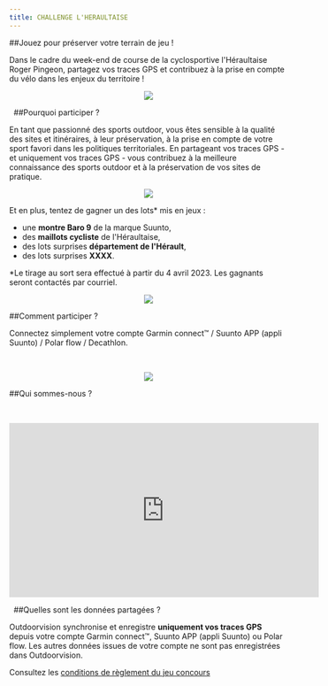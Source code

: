 ```yaml
---
title: CHALLENGE L'HERAULTAISE 
---
```


##Jouez pour préserver votre terrain de jeu !

Dans le cadre du week-end de course de la cyclosportive l'Héraultaise Roger Pingeon, partagez vos traces GPS et contribuez à la prise en compte du vélo dans les enjeux du territoire !

<participate></participate>

<p align="center">
  <img src="/medias/challenge/Photo4_Challenge.pngg">
</p>


&nbsp;
##Pourquoi participer ?

En tant que passionné des sports outdoor, vous êtes sensible à la qualité des sites et itinéraires, à leur préservation, à la prise en compte de votre sport favori dans les politiques territoriales. En partageant vos traces GPS - et uniquement vos traces GPS - vous contribuez à la meilleure connaissance des sports outdoor et à la préservation de vos sites de pratique.  

<p align="center">
  <img src="/medias/challenge/Photo2_Participe_contribue.png">
</p>

Et en plus, tentez de gagner un des lots* mis en jeux :
- une **montre Baro 9** de la marque Suunto,
- des **maillots cycliste** de l'Héraultaise,
- des lots surprises **département de l'Hérault**,
- des lots surprises **XXXX**.
 
*Le tirage au sort sera effectué à partir du 4 avril 2023. Les gagnants seront contactés par courriel.

<p align="center">
  <img src="/medias/challenge-LaBelleEtoile-03.png">
</p>

##Comment participer ?

Connectez simplement votre compte Garmin connect™ / Suunto APP (appli Suunto) / Polar flow / Decathlon.


&nbsp;
<p align="center">
  <img src="/medias/VISUELS_DESK/logo-band9-nb.jpg">
</p>  

<participate></participate>

##Qui sommes-nous ?


&nbsp;
<p align="center">
<iframe width="560" height="315" src="https://www.youtube.com/embed/Sua7VDlhBs4" title="YouTube video player" frameborder="0" allow="accelerometer; autoplay; clipboard-write; encrypted-media; gyroscope; picture-in-picture" allowfullscreen></iframe>
</p>


&nbsp;
##Quelles sont les données partagées ?

Outdoorvision synchronise et enregistre **uniquement vos traces GPS** depuis votre compte Garmin connect™, Suunto APP (appli Suunto) ou Polar flow. Les autres données issues de votre compte ne sont pas enregistrées dans Outdoorvision.

Consultez les [conditions de règlement du jeu concours](/medias/Règlement_Jeu_Concours_Challenge_OutdoorvisionxLaBelleEtoile.pdf)
<participate></participate>
